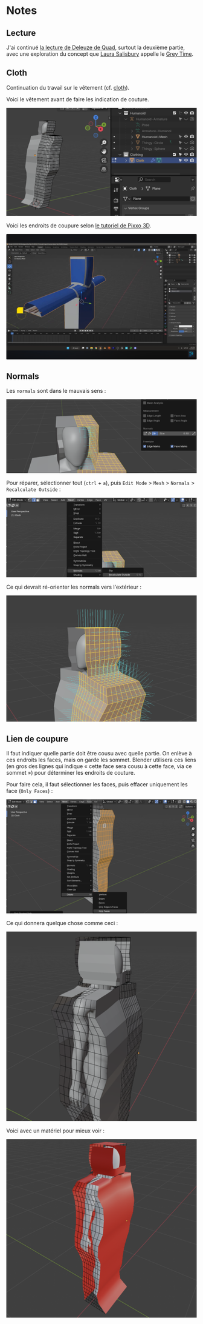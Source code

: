 # Notes

## Lecture
J'ai continué [la lecture de Deleuze de Quad](./quad.md#2024-12-01), surtout la deuxième partie, avec une exploration du concept que [Laura Salisbury](https://wcceh.org/meet-the-team/academics/professor-laura-salisbury/) appelle le [Grey Time](./quad.md#grey-time).

## Cloth
Continuation du travail sur le vêtement (cf. [cloth](../blender/project/cloth-2024-11-30/)).

Voici le vêtement avant de faire les indication de couture.

![](images/cloth-mummy-look.png)


Voici les endroits de coupure selon [le tutoriel de Pixxo 3D](https://youtu.be/cUBGYtlFne8?si=pWUjcPXWwrWP4r4v).

![](images/cloth-cut-areas.jpeg)

## Normals
Les `normals` sont dans le mauvais sens :

![](images/normals-wrong.png)

Pour réparer, sélectionner tout (`ctrl` + `a`), puis `Edit Mode` > `Mesh` > `Normals` > `Recalculate Outside` :

![](images/normals-recalculate-outside.png)

Ce qui devrait ré-orienter les normals vers l'extérieur :

![](images/normals-fixed.png)

## Lien de coupure
Il faut indiquer quelle partie doit être cousu avec quelle partie. On enlève à ces endroits les faces, mais on garde les sommet. Blender utilisera ces liens (en gros des lignes qui indique « cette face sera cousu à cette face, via ce sommet ») pour déterminer les endroits de couture.

Pour faire cela, il faut sélectionner les faces, puis effacer uniquement les face (`Only Faces`) :

![](images/delete-only-faces.png)

Ce qui donnera quelque chose comme ceci :

![](images/clothing-cuts.png)

Voici avec un matériel pour mieux voir :

![](images/cuts-shaded-with-material.png)
